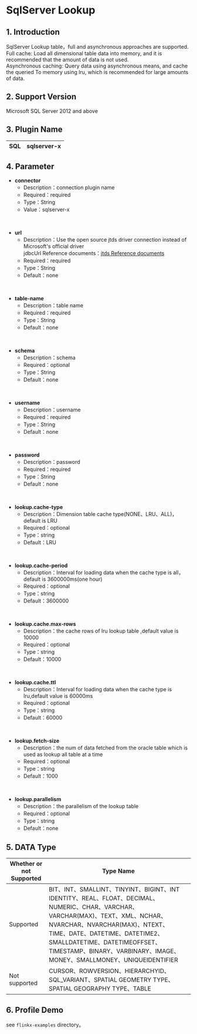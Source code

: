 # SqlServer Lookup

## 1. Introduction
SqlServer Lookup table，full and asynchronous approaches are supported.<br />
Full cache: Load all dimensional table data into memory, and it is recommended that the amount of data is not used.<br />
Asynchronous caching: Query data using asynchronous means, and cache the queried To memory using lru, which is recommended for large amounts of data.

## 2. Support Version
Microsoft SQL Server 2012 and above

## 3. Plugin Name
| SQL | sqlserver-x |
| --- | --- |

## 4. Parameter

- **connector**
   - Description：connection plugin  name
   - Required：required
   - Type：String
   - Value：sqlserver-x

​<br /> 

- **url**
   - Description：Use the open source jtds driver connection instead of Microsoft's official driver<br />jdbcUrl Reference documents：[jtds Reference documents](http://jtds.sourceforge.net/faq.html)
   - Required：required
   - Type：String
   - Default：none

<br />

- **table-name**
   - Description：table name
   - Required：required
   - Type：String
   - Default：none

<br />

- **schema**
   - Description：schema
   - Required：optional
   - Type：String
   - Default：none

​<br />

- **username**
   - Description：username
   - Required：required
   - Type：String
   - Default：none

​<br />

- **password**
   - Description：password
   - Required：required
   - Type：String
   - Default：none

​<br />

- **lookup.cache-type**
   - Description：Dimension table cache type(NONE、LRU、ALL)，default is LRU
   - Required：optional
   - Type：string
   - Default：LRU

<br />

- **lookup.cache-period**
   - Description：Interval for loading data when the cache type is all， default is 3600000ms(one hour)
   - Required：optional
   - Type：string
   - Default：3600000

<br />

- **lookup.cache.max-rows**
   - Description：the cache rows of lru lookup table ,default value is 10000
   - Required：optional
   - Type：string
   - Default：10000

<br />

- **lookup.cache.ttl**
   - Description：Interval for loading data when the cache type is lru,default value is 60000ms
   - Required：optional
   - Type：string
   - Default：60000

​<br />

- **lookup.fetch-size**
   - Description：the num of data fetched from the  oracle table which is used as lookup all table at a time
   - Required：optional
   - Type：string
   - Default：1000

​<br /> 

- **lookup.parallelism**
   - Description：the parallelism of the lookup table
   - Required：optional
   - Type：string
   - Default：none



## 5. DATA Type
| Whether or not Supported | Type Name |
| ---| ---|
|Supported| BIT、INT、SMALLINT、TINYINT、BIGINT、INT IDENTITY、REAL、FLOAT、DECIMAL、NUMERIC、CHAR、VARCHAR、VARCHAR(MAX)、TEXT、XML、NCHAR、NVARCHAR、NVARCHAR(MAX)、NTEXT、TIME、DATE、DATETIME、DATETIME2、SMALLDATETIME、DATETIMEOFFSET、TIMESTAMP、BINARY、VARBINARY、IMAGE、MONEY、SMALLMONEY、UNIQUEIDENTIFIER |
| Not supported | CURSOR、ROWVERSION、HIERARCHYID、SQL_VARIANT、SPATIAL GEOMETRY TYPE、SPATIAL GEOGRAPHY TYPE、TABLE |

## 6. Profile Demo
see `flinkx-examples` directory。
